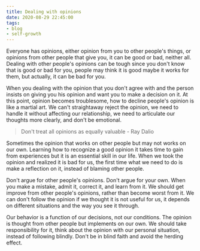 ```yaml
---
title: Dealing with opinions
date: 2020-08-29 22:45:00
tags: 
- blog
- self-growth
---
```


Everyone has opinions, either opinion from you to other people's things, or opinions from other people that give you, it can be good or bad, neither all. Dealing with other people's opinions can be tough since you don't know that is good or bad for you, people may think it is good maybe it works for them, but actually, it can be bad for you.

When you dealing with the opinion that you don't agree with and the person insists on giving you his opinion and want you to make a decision on it. At this point, opinion becomes troublesome, how to decline people's opinion is like a martial art. We can't straightaway reject the opinion, we need to handle it without affecting our relationship, we need to articulate our thoughts more clearly, and don't be emotional.

>Don't treat all opinions as equally valuable - Ray Dalio

Sometimes the opinion that works on other people but may not works on our own. Learning how to recognize a good opinion it takes time to gain from experiences but it is an essential skill in our life. When we took the opinion and realized it is bad for us, the first time what we need to do is make a reflection on it, instead of blaming other people.

Don't argue for other people's opinions. Don't argue for your own. When you make a mistake, admit it, correct it, and learn from it. We should get improve from other people's opinions, rather than become worst from it. We can don't follow the opinion if we thought it is not useful for us, it depends on different situations and the way you see it through.

Our behavior is a function of our decisions, not our conditions. The opinion is thought from other people but implements on our own. We should take responsibility for it, think about the opinion with our personal situation, instead of following blindly. Don't be in blind faith and avoid the herding effect.